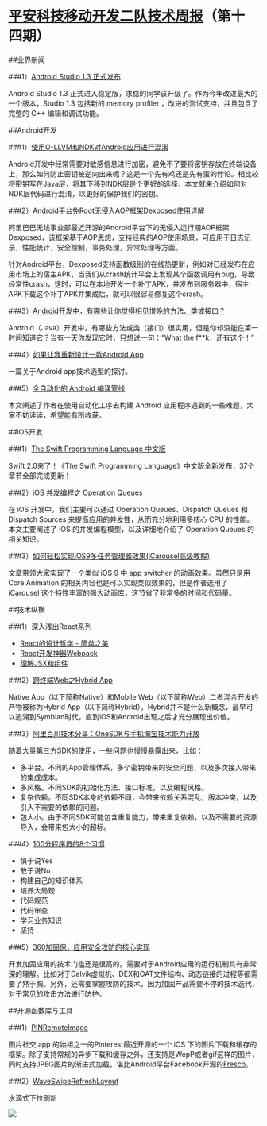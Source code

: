 # [平安科技移动开发二队技术周报](https://github.com/PaicHyperionDev/MobileDevWeekly)（第十四期）


##业界新闻

###1）[Android Studio 1.3 正式发布](http://chinagdg.org/2015/08/android-studio-1-3-%E6%AD%A3%E5%BC%8F%E5%8F%91%E5%B8%83/)

Android Studio 1.3 正式进入稳定版，求稳的同学该升级了。作为今年改进最大的一个版本，Studio 1.3 包括新的 memory profiler ，改进的测试支持，并且包含了完整的 C++ 编辑和调试功能。


##Android开发

###1）[使用O-LLVM和NDK对Android应用进行混淆](http://www.jianshu.com/p/0c23e0a886f4)

Android开发中经常需要对敏感信息进行加密，避免不了要将密钥存放在终端设备上，那么如何防止密钥被逆向出来呢？这是一个先有鸡还是先有蛋的悖论。相比较将密钥写在Java层，将其下移到NDK层是个更好的选择，本文就来介绍如何对NDK层代码进行混淆，以更好的保护我们的密钥。

###2）[Android平台免Root无侵入AOP框架Dexposed使用详解](http://www.jianshu.com/p/14edcb444c51)

阿里巴巴无线事业部最近开源的Android平台下的无侵入运行期AOP框架Dexposed，该框架基于AOP思想，支持经典的AOP使用场景，可应用于日志记录，性能统计，安全控制，事务处理，异常处理等方面。

针对Android平台，Dexposed支持函数级别的在线热更新，例如对已经发布在应用市场上的宿主APK，当我们从crash统计平台上发现某个函数调用有bug，导致经常性crash，这时，可以在本地开发一个补丁APK，并发布到服务器中，宿主APK下载这个补丁APK并集成后，就可以很容易修复这个crash。

###3）[Android开发中，有哪些让你觉得相见恨晚的方法、类或接口？](http://www.zhihu.com/question/33636939)

Android（Java）开发中，有哪些方法或类（接口）很实用，但是你却没能在第一时间知道它？当有一天你发现它时，只想说一句：“What the f**k，还有这个！”

###4）[如果让我重新设计一款Android App](http://blog.csdn.net/ahence/article/details/47154419)

一篇关于Android app技术选型的探讨。

###5）[全自动化的 Android 编译管线](http://segmentfault.com/a/1190000003036406)

本文阐述了作者在使用自动化工序去构建 Android 应用程序遇到的一些难题，大家不妨读读，希望能有所收获。

##iOS开发

###1）[The Swift Programming Language 中文版](http://wiki.jikexueyuan.com/project/swift/)

Swift 2.0来了！《The Swift Programming Language》中文版全新发布，37个章节全部完成更新！

###2）[iOS 并发编程之 Operation Queues](http://blog.leichunfeng.com/blog/2015/07/29/ios-concurrency-programming-operation-queues/#jtss-tsina)

在 iOS 开发中，我们主要可以通过 Operation Queues、Dispatch Queues 和 Dispatch Sources 来提高应用的并发性，从而充分地利用多核心 CPU 的性能。本文主要阐述了 iOS 的并发编程模型，以及详细地介绍了 Operation Queues 的相关知识。

###3）[如何轻松实现iOS9多任务管理器效果(iCarousel高级教程)](http://adad184.com/2015/08/01/advanced-icarousel-tutorial-copycat-of-ios9-task-tray/)

文章带领大家实现了一个类似 iOS 9 中 app switcher 的动画效果。虽然只是用 Core Animation 的相关内容也是可以实现类似效果的，但是作者选用了 iCarousel 这个特性丰富的强大动画库，这节省了非常多的时间和代码量。

##技术纵横

###1）深入浅出React系列

* [React的设计哲学 - 简单之美](http://www.infoq.com/cn/articles/react-art-of-simplity?utm_source=infoq&utm_medium=related_content_link&utm_campaign=relatedContent_articles_clk)
* [React开发神器Webpack](http://www.infoq.com/cn/articles/react-and-webpack?utm_source=infoq&utm_medium=related_content_link&utm_campaign=relatedContent_articles_clk)
* [理解JSX和组件](http://www.infoq.com/cn/articles/react-jsx-and-component?utm_source=infoq&utm_medium=related_content_link&utm_campaign=relatedContent_articles_clk)

###2）[跨终端Web之Hybrid App](http://www.infoq.com/cn/articles/hybrid-app)

Native App（以下简称Native）和Mobile Web（以下简称Web）二者混合开发的产物被称为Hybrid App（以下简称Hybrid）。Hybrid并不是什么新概念，最早可以追溯到Symbian时代，直到iOS和Android出现之后才充分展现出价值。

###3）[阿里百川技术分享：OneSDK与手机淘宝技术能力开放](http://www.infoq.com/cn/news/2015/08/onesdk-shoutao)

随着大量第三方SDK的使用，一些问题也慢慢暴露出来，比如：

* 多平台。不同的App管理体系，多个密钥带来的安全问题，以及多次接入带来的集成成本。
* 多风格。不同SDK的初始化方法、接口标准，以及编程风格。
* 复杂依赖。不同SDK本身的依赖不同，会带来依赖关系混乱，版本冲突，以及引入不需要的依赖的问题。
* 包大小。由于不同SDK可能包含重复能力，带来重复依赖，以及不需要的资源导入，会带来包大小的超标。

###4）[100分程序员的8个习惯](http://www.infoq.com/cn/news/2015/08/best-coder-experience)

* 慎于说Yes
* 敢于说No
* 构建自己的知识体系
* 培养大局观
* 代码规范
* 代码审查
* 学习业务知识
* 坚持

###5）[360加固保，应用安全攻防的核心实现](http://www.csdn.net/article/2015-07-30/2825338-jinjiang-360)

开发加固应用的技术门槛还是很高的。需要对于Android应用的运行机制具有非常深的理解。比如对于Dalvik虚拟机、DEX和OAT文件结构、动态链接的过程等都需要了然于胸。另外，还需要掌握攻防的技术，因为加固产品需要不停的技术迭代，对于常见的攻击方法进行防护。

##开源函数库与工具

###1）[PINRemoteImage](https://github.com/pinterest/PINRemoteImage)

图片社交 app 的始祖之一的Pinterest最近开源的一个 iOS 下的图片下载和缓存的框架。除了支持常规的异步下载和缓存之外，还支持是WepP或者gif这样的图片，同时支持JPEG图片的渐进式加载，堪比Android平台Facebook开源的[Fresco](https://github.com/facebook/fresco)。

###2）[WaveSwipeRefreshLayout](https://github.com/recruit-lifestyle/WaveSwipeRefreshLayout)

水滴式下拉刷新

![](https://github.com/recruit-lifestyle/WaveSwipeRefreshLayout/blob/master/sc/animation.gif?raw=true)





